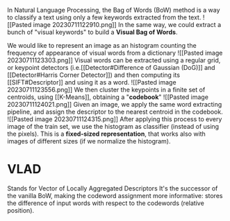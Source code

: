 In Natural Language Processing, the Bag of Words (BoW) method is a way to classify a text using only a few keywords extracted from the text.
![[Pasted image 20230711122910.png]]
In the same way, we could extract a bunch of "visual keywords" to build a **Visual Bag of Words**.

We would like to represent an image as an histogram counting the frequency of appearance of visual words from a dictionary
![[Pasted image 20230711123303.png]]
Visual words can be extracted using a regular grid, or keypoint detectors (i.e.[[Detector#Difference of Gaussian (DoG)]] and [[Detector#Harris Corner Detector]]) and then computing its [[SIFT#Descriptor]] and using it as a word.
![[Pasted image 20230711123556.png]]
We then cluster the keypoints in a finite set of centroids, using [[K-Means]], obtaining a "**codebook**"
![[Pasted image 20230711124021.png]]
Given an image, we apply the same word extracting pipeline, and assign the descriptor to the nearest centroid in the codebook.
![[Pasted image 20230711124315.png]]
After applying this process to every image of the train set, we use the histogram as classifier (instead of using the pixels).
This is a **fixed-sized representation**, that works also with images of different sizes (if we normalize the histogram).

# VLAD
Stands for Vector of Locally Aggregated Descriptors
It's the successor of the vanilla BoW, making the codeword assignment more informative: stores the difference of input words with respect to the codewords (relative position).

